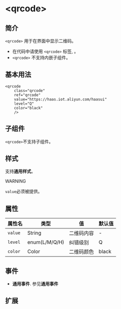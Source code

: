 # \<qrcode>

## 简介

`<qrcode>` 用于在界面中显示二维码。

- 在代码中请使用 `<qrcode>` 标签, 。
- `<qrcode>` 不支持内嵌子组件。

## 基本用法

```plain
<qrcode
    class="qrcode"
    ref="qrcode"
    value="https://haas.iot.aliyun.com/haasui"
    level="Q"
    color="black"
    />
```



## 子组件

`<qrcode>`不支持子组件。

## 样式

支持**通用样式**。

WARNING

`value`必须被提供。

## 属性

| 属性名  | 类型          | 值         | 默认值 |
| ------- | ------------- | ---------- | ------ |
| `value` | String        | 二维码内容 | -      |
| `level` | enum(L/M/Q/H) | 纠错级别   | Q      |
| `color` | Color         | 二维码颜色 | black  |



## 事件

- **通用事件**. 参见**通用事件**

## 扩展
